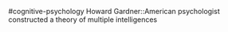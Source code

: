#cognitive-psychology 
Howard Gardner::American psychologist constructed a theory of multiple intelligences
<!--SR:!2024-04-11,2,230-->